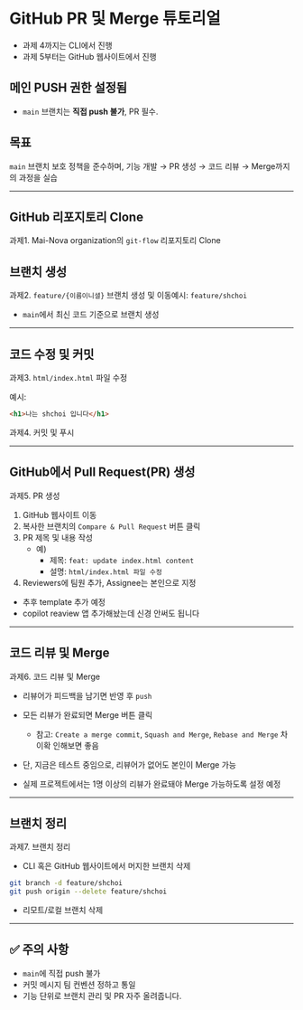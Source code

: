 # GitHub PR 및 Merge 튜토리얼

- 과제 4까지는 CLI에서 진행
- 과제 5부터는 GitHub 웹사이트에서 진행

## 메인 PUSH 권한 설정됨

- `main` 브랜치는 **직접 push 불가**, PR 필수.

## 목표

`main` 브랜치 보호 정책을 준수하며, 기능 개발 → PR 생성 → 코드 리뷰 → Merge까지
의 과정을 실습

---

## GitHub 리포지토리 Clone

과제1. Mai-Nova organization의 `git-flow` 리포지토리 Clone

## 브랜치 생성

과제2. `feature/{이름이니셜}` 브랜치 생성 및 이동예시: `feature/shchoi`

- `main`에서 최신 코드 기준으로 브랜치 생성

---

## 코드 수정 및 커밋

과제3. `html/index.html` 파일 수정

예시:

```html
<h1>나는 shchoi 입니다</h1>
```

과제4. 커밋 및 푸시

---

## GitHub에서 Pull Request(PR) 생성

과제5. PR 생성

1. GitHub 웹사이트 이동
2. 복사한 브랜치의 `Compare & Pull Request` 버튼 클릭
3. PR 제목 및 내용 작성
   - 예)
     - 제목: `feat: update index.html content`
     - 설명: `html/index.html 파일 수정`
4. Reviewers에 팀원 추가, Assignee는 본인으로 지정

- 추후 template 추가 예정
- copilot reaview 앱 추가해놨는데 신경 안써도 됩니다

---

## 코드 리뷰 및 Merge

과제6. 코드 리뷰 및 Merge

- 리뷰어가 피드백을 남기면 반영 후 `push`
- 모든 리뷰가 완료되면 Merge 버튼 클릭

  - 참고: `Create a merge commit`, `Squash and Merge`, `Rebase and Merge` 차이확
    인해보면 좋음

- 단, 지금은 테스트 중임으로, 리뷰어가 없어도 본인이 Merge 가능
- 실제 프로젝트에서는 1명 이상의 리뷰가 완료돼야 Merge 가능하도록 설정 예정

---

## 브랜치 정리

과제7. 브랜치 정리

- CLI 혹은 GitHub 웹사이트에서 머지한 브랜치 삭제

```bash
git branch -d feature/shchoi
git push origin --delete feature/shchoi
```

- 리모트/로컬 브랜치 삭제

---

## ✅ 주의 사항

- `main`에 직접 push 불가
- 커밋 메시지 팀 컨벤션 정하고 통일
- 기능 단위로 브랜치 관리 및 PR 자주 올려줍니다.

